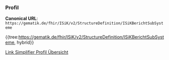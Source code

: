 ### Profil

**Canonical URL**: ```https://gematik.de/fhir/ISiK/v2/StructureDefinition/ISiKBerichtSubSysteme```

{{tree:https://gematik.de/fhir/ISiK/v2/StructureDefinition/ISiKBerichtSubSysteme, hybrid}}

[Link Simplifier Profil Übersicht](https://gematik.de/fhir/ISiK/v2/StructureDefinition/ISiKberichtsubsysteme)